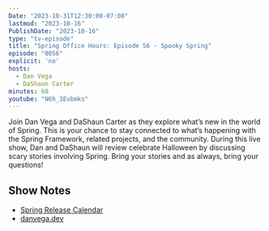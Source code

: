 ```yaml
---
Date: "2023-10-31T12:30:00-07:00"
lastmod: "2023-10-16"
PublishDate: "2023-10-16"
type: "tv-episode"
title: "Spring Office Hours: Episode 56 - Spooky Spring"
episode: "0056"
explicit: 'no'
hosts:
  - Dan Vega
  - DaShaun Carter
minutes: 60
youtube: "N6h_3Evbmks"
---
```


Join Dan Vega and DaShaun Carter as they explore what’s new in the world of Spring. This is your chance to stay connected to what’s happening with the Spring Framework, related projects, and the community. During this live show, Dan and DaShaun will review celebrate Halloween by discussing scary stories involving Spring.  Bring your stories and as always, bring your questions!

## Show Notes

- [Spring Release Calendar](https://calendar.spring.io/)
- [danvega.dev](https://www.danvega.dev/)

